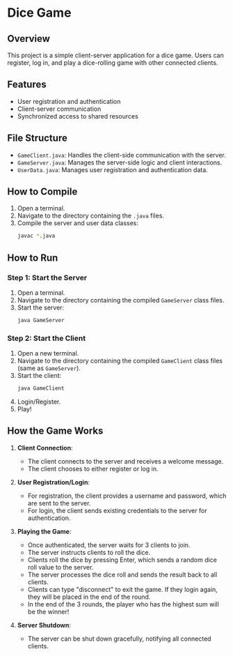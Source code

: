 # Dice Game

## Overview
This project is a simple client-server application for a dice game. Users can register, log in, and play a dice-rolling game with other connected clients.

## Features
- User registration and authentication
- Client-server communication
- Synchronized access to shared resources

## File Structure
- `GameClient.java`: Handles the client-side communication with the server.
- `GameServer.java`: Manages the server-side logic and client interactions.
- `UserData.java`: Manages user registration and authentication data.

## How to Compile

1. Open a terminal.
2. Navigate to the directory containing the `.java` files.
3. Compile the server and user data classes:
   ```sh
   javac *.java
   ```

## How to Run

### Step 1: Start the Server
1. Open a terminal.
2. Navigate to the directory containing the compiled `GameServer` class files.
3. Start the server:
   ```sh
   java GameServer
   ```

### Step 2: Start the Client
1. Open a new terminal.
2. Navigate to the directory containing the compiled `GameClient` class files (same as `GameServer`).
3. Start the client:
   ```sh
   java GameClient
   ```
4. Login/Register.
5. Play!

## How the Game Works

1. **Client Connection**:
   - The client connects to the server and receives a welcome message.
   - The client chooses to either register or log in.

2. **User Registration/Login**:
   - For registration, the client provides a username and password, which are sent to the server.
   - For login, the client sends existing credentials to the server for authentication.

3. **Playing the Game**:
   - Once authenticated, the server waits for 3 clients to join.
   - The server instructs clients to roll the dice.
   - Clients roll the dice by pressing Enter, which sends a random dice roll value to the server.
   - The server processes the dice roll and sends the result back to all clients.
   - Clients can type "disconnect" to exit the game. If they login again, they will be placed in the end of the round.
   - In the end of the 3 rounds, the player who has the highest sum will be the winner!

4. **Server Shutdown**:
   - The server can be shut down gracefully, notifying all connected clients.

